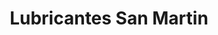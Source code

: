 ---
title: "Lubricantes San Martin"
url: /municipio-el-alto/lubricantes-san-martin/
shop: reparación de automóviles
---